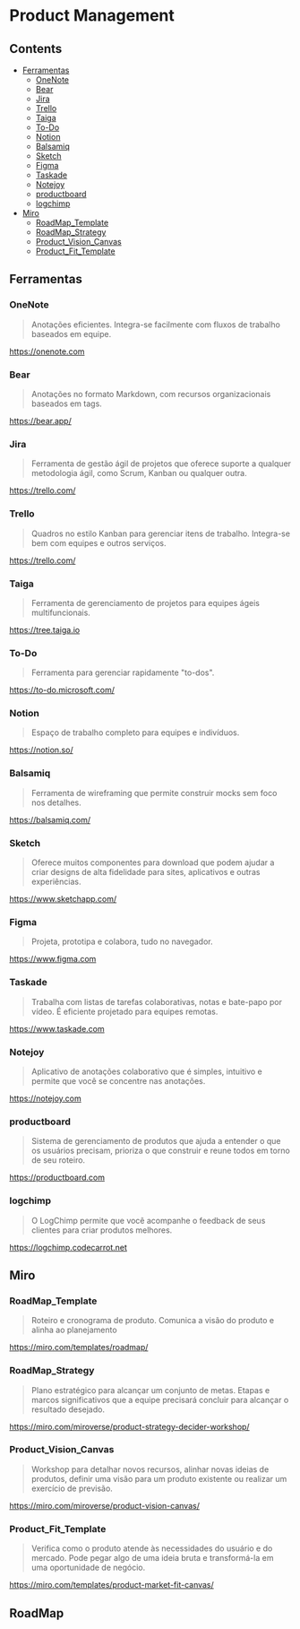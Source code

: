 # Product Management

## Contents

- [Ferramentas](#ferramentas)
  - [OneNote](#onenote)
  - [Bear](#bear)
  - [Jira](#jira)
  - [Trello](#trello)
  - [Taiga](#taiga)
  - [To-Do](#to-do)
  - [Notion](#notion)
  - [Balsamiq](#balsamiq)
  - [Sketch](#sketch)
  - [Figma](#figma)
  - [Taskade](#taskade)
  - [Notejoy](#notejoy)
  - [productboard](#productboard)
  - [logchimp](#logchimp)
- [Miro](#miro)
  - [RoadMap_Template](#roadMap_template)
  - [RoadMap_Strategy](#roadmap_strategy)
  - [Product_Vision_Canvas](#product_vision_canvas)
  - [Product_Fit_Template](#product_fit_template)

## Ferramentas

### OneNote

> Anotações eficientes. Integra-se facilmente com fluxos de trabalho baseados em equipe.

https://onenote.com

### Bear

> Anotações no formato Markdown, com recursos organizacionais baseados em tags.

https://bear.app/

### Jira

> Ferramenta de gestão ágil de projetos que oferece suporte a qualquer metodologia ágil, como Scrum, Kanban ou qualquer outra.

https://trello.com/

### Trello

> Quadros no estilo Kanban para gerenciar itens de trabalho. Integra-se bem com equipes e outros serviços.

https://trello.com/

### Taiga

> Ferramenta de gerenciamento de projetos para equipes ágeis multifuncionais.

https://tree.taiga.io

### To-Do

> Ferramenta para gerenciar rapidamente "to-dos".

https://to-do.microsoft.com/

### Notion

> Espaço de trabalho completo para equipes e indivíduos.

https://notion.so/

### Balsamiq

> Ferramenta de wireframing que permite construir mocks sem foco nos detalhes.

https://balsamiq.com/

### Sketch

> Oferece muitos componentes para download que podem ajudar a criar designs de alta fidelidade para sites, aplicativos e outras experiências.

https://www.sketchapp.com/

### Figma

> Projeta, prototipa e colabora, tudo no navegador.

https://www.figma.com

### Taskade

> Trabalha com listas de tarefas colaborativas, notas e bate-papo por vídeo. É eficiente projetado para equipes remotas.

https://www.taskade.com

### Notejoy

> Aplicativo de anotações colaborativo que é simples, intuitivo e permite que você se concentre nas anotações.

https://notejoy.com

### productboard

> Sistema de gerenciamento de produtos que ajuda a entender o que os usuários precisam, prioriza o que construir e reune todos em torno de seu roteiro.

https://productboard.com

### logchimp

> O LogChimp permite que você acompanhe o feedback de seus clientes para criar produtos melhores.

https://logchimp.codecarrot.net

## Miro

### RoadMap_Template
> Roteiro e cronograma de produto. Comunica a visão do produto e alinha ao planejamento

https://miro.com/templates/roadmap/

### RoadMap_Strategy
> Plano estratégico para alcançar um conjunto de metas. Etapas e marcos significativos que a equipe precisará concluir para alcançar o resultado desejado.

https://miro.com/miroverse/product-strategy-decider-workshop/

### Product_Vision_Canvas
>  Workshop para detalhar novos recursos, alinhar novas ideias de produtos, definir uma visão para um produto existente ou realizar um exercício de previsão.

https://miro.com/miroverse/product-vision-canvas/

### Product_Fit_Template
> Verifica como o produto atende às necessidades do usuário e do mercado. Pode pegar algo de uma ideia bruta e transformá-la em uma oportunidade de negócio.

https://miro.com/templates/product-market-fit-canvas/

## RoadMap


